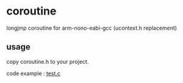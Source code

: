 # coroutine

longjmp coroutine for arm-nono-eabi-gcc (ucontext.h replacement)

## usage

copy coroutine.h to your project.

code example : [test.c](test.c)